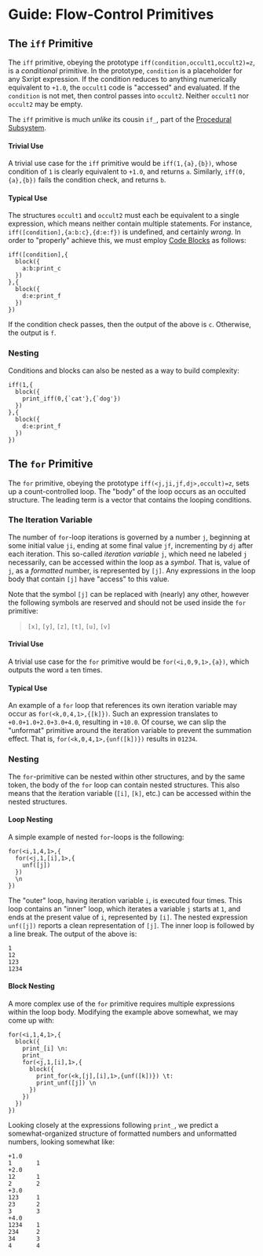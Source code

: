 # Guide: Flow-Control Primitives

## The `iff` Primitive

The `iff` primitive, obeying the prototype `iff(condition,occult1,occult2)=z`, is a *conditional* primitive. In the prototype, `condition` is a placeholder for any Sxript expression. If the condition reduces to anything numerically equivalent to `+1.0`, the `occult1` code is "accessed" and evaluated. If the `condition` is not met, then control passes into `occult2`. Neither `occult1` nor `occult2` may be empty.

The `iff` primitive is much *unlike* its cousin `if_`, part of the [Procedural Subsystem](Procedural-Subsystem.html).

#### Trivial Use

A trivial use case for the `iff` primitive would be `iff(1,{a},{b})`, whose condition of `1` is clearly equivalent to `+1.0`, and returns `a`. Similarly, `iff(0,{a},{b})` fails the condition check, and returns `b`.

#### Typical Use

The structures `occult1` and `occult2` must each be equivalent to a single expression, which means neither contain multiple statements. For instance, `iff([condition],{a:b:c},{d:e:f})` is undefined, and certainly *wrong*. In order to "properly" achieve this, we must employ [Code Blocks](Code-Blocks.html) as follows:

```
iff([condition],{
  block({
    a:b:print_c
  })
},{
  block({
    d:e:print_f
  })
})
```

If the condition check passes, then the output of the above is `c`. Otherwise, the output is `f`.

### Nesting

Conditions and blocks can also be nested as a way to build complexity:

```
iff(1,{
  block({
    print_iff(0,{`cat'},{`dog'})
  })
},{
  block({
    d:e:print_f
  })
})
```
## The `for` Primitive

The `for` primitive, obeying the prototype `iff(<j,ji,jf,dj>,occult)=z`, sets up a count-controlled loop. The "body" of the loop occurs as an occulted structure. The leading term is a vector that contains the looping conditions.

### The Iteration Variable

The number of `for`-loop iterations is governed by a number `j`, beginning at some initial value `ji`, ending at some final value `jf`, incrementing by `dj` after each iteration. This so-called *iteration variable* `j`, which need ne labeled `j` necessarily, can be accessed within the loop as a *symbol*. That is, value of `j`, as a *formatted* number, is represented by `[j]`. Any expressions in the loop body that contain `[j]` have "access" to this value.

Note that the symbol `[j]` can be replaced with (nearly) any other, however the following symbols are reserved and should not be used inside the `for` primitive:

> `[x]`, `[y]`, `[z]`, `[t]`, `[u]`, `[v]`

#### Trivial Use

A trivial use case for the `for` primitive would be `for(<i,0,9,1>,{a})`, which outputs the word `a` ten times.

#### Typical Use

An example of a `for` loop that references its own iteration variable may occur as `for(<k,0,4,1>,{[k]})`. Such an expression translates to `+0.0+1.0+2.0+3.0+4.0`, resulting in `+10.0`. Of course, we can slip the "unformat" primitive around the iteration variable to prevent the summation effect. That is, `for(<k,0,4,1>,{unf([k])})` results in `01234`.

### Nesting

The `for`-primitive can be nested within other structures, and by the same token, the body of the `for` loop can contain nested structures. This also means that the iteration variable (`[i]`, `[k]`, etc.) can be accessed within the nested structures.

#### Loop Nesting

A simple example of nested `for`-loops is the following:

```
for(<i,1,4,1>,{
  for(<j,1,[i],1>,{
    unf([j])
  })
  \n
})
```

The "outer" loop, having iteration variable `i`, is executed four times. This loop contains an "inner" loop, which iterates a variable `j` starts at `1`, and ends at the present value of `i`, represented by `[i]`. The nested expression `unf([j])` reports a clean representation of `[j]`. The inner loop is followed by a line break. The output of the above is:

```
1
12
123
1234
```
#### Block Nesting

A more complex use of the `for` primitive requires multiple expressions within the loop body. Modifying the example above somewhat, we may come up with:

```
for(<i,1,4,1>,{
  block({
    print_[i] \n:
    print_
    for(<j,1,[i],1>,{
      block({
        print_for(<k,[j],[i],1>,{unf([k])}) \t:
        print_unf([j]) \n
      })
    })
  })
})
```

Looking closely at the expressions following `print_`, we predict a somewhat-organized structure of formatted numbers and unformatted numbers, looking somewhat like:

```
+1.0
1       1
+2.0
12      1
2       2
+3.0
123     1
23      2
3       3
+4.0
1234    1
234     2
34      3
4       4
```

